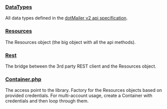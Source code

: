 ### [DataTypes](DataTypes)

All data types defined in the
[dotMailer v2 api specification](http://api.dotmailer.com/v2/help/wadl).

### [Resources](Resources)

The Resources object (the big object with all the api methods).

### [Rest](Rest)

The bridge between the 3rd party REST client and the Resources object.

### [Container.php](Container.php)

The access point to the library.
Factory for the Resources objects based on provided credentials.
For multi-account usage,
create a Container with credentials and then loop through them. 
